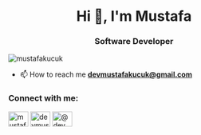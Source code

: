 <h1 align="center">Hi 👋, I'm Mustafa</h1>
<h3 align="center">Software Developer</h3>

<p align="left"> <img src="https://komarev.com/ghpvc/?username=mustafakucuk&label=Profile%20views&color=0e75b6&style=flat" alt="mustafakucuk" /> </p>


- 📫 How to reach me **devmustafakucuk@gmail.com**

<h3 align="left">Connect with me:</h3>
<p align="left">
<a href="https://twitter.com/mustafakucuk" target="blank"><img align="center" src="https://cdn.jsdelivr.net/npm/simple-icons@3.0.1/icons/twitter.svg" alt="mustafakucuk" height="30" width="40" /></a>
<a href="https://instagram.com/devmustafakucuk" target="blank"><img align="center" src="https://cdn.jsdelivr.net/npm/simple-icons@3.0.1/icons/instagram.svg" alt="devmustafakucuk" height="30" width="40" /></a>
<a href="https://medium.com/@devmustafakucuk" target="blank"><img align="center" src="https://cdn.jsdelivr.net/npm/simple-icons@3.0.1/icons/medium.svg" alt="@devmustafakucuk" height="30" width="40" /></a>
</p>
